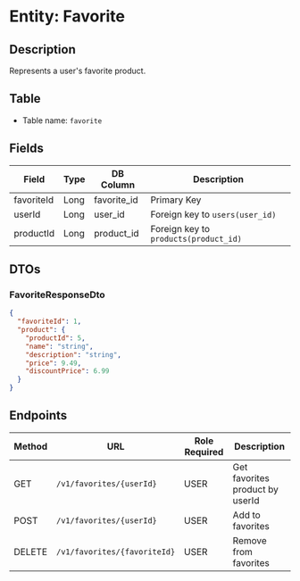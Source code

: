 # Entity: Favorite

## Description
Represents a user's favorite product.

## Table
- Table name: `favorite`

## Fields

| Field      | Type | DB Column     | Description                           |
|------------|------|---------------|---------------------------------------|
| favoriteId | Long | favorite_id   | Primary Key                           |
| userId     | Long | user_id       | Foreign key to `users(user_id)`       |
| productId  | Long | product_id    | Foreign key to `products(product_id)` |

## DTOs

### FavoriteResponseDto

```json
{
  "favoriteId": 1,
  "product": {
    "productId": 5,
    "name": "string",
    "description": "string",
    "price": 9.49,
    "discountPrice": 6.99
  }
}
```

## Endpoints

| Method | URL                          | Role Required  | Description                     |
|--------|------------------------------|----------------|---------------------------------|
| GET    | `/v1/favorites/{userId}`     | USER           | Get favorites product by userId |
| POST   | `/v1/favorites/{userId}`     | USER           | Add to favorites                |
| DELETE | `/v1/favorites/{favoriteId}` | USER           | Remove from favorites           |